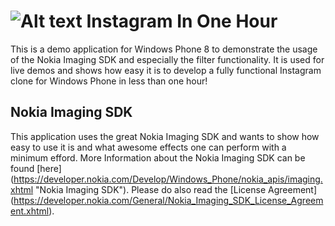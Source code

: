 ![Alt text](http://s14.directupload.net/images/131107/eul4rk3d.png)
Instagram In One Hour
=====================

This is a demo application for Windows Phone 8 to demonstrate the usage of the Nokia Imaging SDK and especially the filter functionality. It is used for live demos and shows how easy it is to develop a fully functional Instagram clone for Windows Phone in less than one hour!

Nokia Imaging SDK
-----------------
This application uses the great Nokia Imaging SDK and wants to show how easy to use it is and what awesome effects one can perform with a minimum efford.
More Information about the Nokia Imaging SDK can be found [here] (https://developer.nokia.com/Develop/Windows_Phone/nokia_apis/imaging.xhtml "Nokia Imaging SDK").
Please do also read the [License Agreement] (https://developer.nokia.com/General/Nokia_Imaging_SDK_License_Agreement.xhtml).
